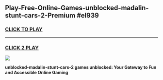 
## Play-Free-Online-Games-unblocked-madalin-stunt-cars-2-Premium #el939
<h3>
<a href="https://premium.freeplayer.one?title=unblocked-madalin-stunt-cars-2&ref=8M">CLICK TO PLAY</a></h3>
<hr>

<h3>
<a href="https://premium.freeplayer.one?title=unblocked-madalin-stunt-cars-2&ref=8M">CLICK 2 PLAY</a>
  
</h3>

<a href="https://premium.freeplayer.one?title=unblocked-madalin-stunt-cars-2&ref=8M"><img src="https://clearcache.store/games.png"></a>


**unblocked-madalin-stunt-cars-2 games unblocked: Your Gateway to Fun and Accessible Online Gaming**
